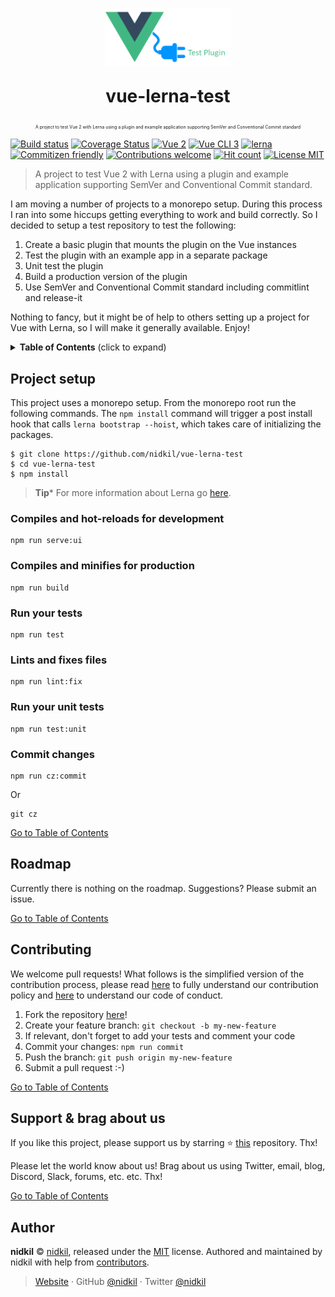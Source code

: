 <p align="center">
  <img src="https://raw.githubusercontent.com/nidkil/vue-lerna-test/master/public/vue-test-plugin-logo.png" alt="vue-lerna-test logo" width="200"/>
</p>
<p align="center" style="font-size: 2.0em"><b>vue-lerna-test</b></p>
<p align="center" style="font-size: 0.5em">A project to test Vue 2 with Lerna using a plugin and example application supporting SemVer and Conventional Commit standard</p>

[![Build status](https://travis-ci.com/nidkil/vue-lerna-test.svg?branch=master)](https://travis-ci.com/nidkil/vue-lerna-test)
[![Coverage Status](https://coveralls.io/repos/github/nidkil/vue-lerna-test/badge.svg)](https://coveralls.io/github/nidkil/vue-lerna-test)
[![Vue 2](https://img.shields.io/badge/vue-2.x-brightgreen.svg)](https://vuejs.org/)
[![Vue CLI 3](https://img.shields.io/badge/vue%20cli-3-brightgreen.svg)](https://cli.vuejs.org/)
[![lerna](https://img.shields.io/badge/maintained%20with-lerna-cc00ff.svg)](https://lernajs.io/)
[![Commitizen friendly](https://img.shields.io/badge/commitizen-friendly-brightgreen.svg)](http://commitizen.github.io/cz-cli/)
[![Contributions welcome](https://img.shields.io/badge/contributions-welcome-brightgreen.svg?style=flat)](https://github.com/dwyl/esta/issues)
[![Hit count](http://hits.dwyl.com/nidkil/vue-lerna-test.svg)](http://hits.dwyl.com/dwyl/start-here)
[![License MIT](https://img.shields.io/badge/license-mit-yellow.svg)](https://opensource.org/licenses/MIT)

> A project to test Vue 2 with Lerna using a plugin and example application supporting SemVer and Conventional Commit standard.

I am moving a number of projects to a monorepo setup. During this process I ran into some hiccups getting everything to work and build correctly. So I decided to setup a test repository to test the following:

1. Create a basic plugin that mounts the plugin on the Vue instances
2. Test the plugin with an example app in a separate package
3. Unit test the plugin
4. Build a production version of the plugin
5. Use SemVer and Conventional Commit standard including commitlint and release-it

Nothing to fancy, but it might be of help to others setting up a project for Vue with Lerna, so I will make it generally available. Enjoy!

<a name="toc">
  <details>
    <summary><strong>Table of Contents</strong> (click to expand)</summary>
      <!-- toc -->
  </details>
</a>

## Project setup

This project uses a monorepo setup. From the monorepo root run the following commands. The `npm install` command will trigger a post install hook that calls `lerna bootstrap --hoist`, which takes care of initializing the packages.

```
$ git clone https://github.com/nidkil/vue-lerna-test
$ cd vue-lerna-test
$ npm install
```

> **Tip*** For more information about Lerna go [here](https://github.com/lerna/lerna#readme).

### Compiles and hot-reloads for development

```
npm run serve:ui
```

### Compiles and minifies for production

```
npm run build
```

### Run your tests

```
npm run test
```

### Lints and fixes files

```
npm run lint:fix
```

### Run your unit tests

```
npm run test:unit
```

### Commit changes

```
npm run cz:commit
```

Or

```
git cz
```

[Go to Table of Contents](#toc)

## Roadmap

Currently there is nothing on the roadmap. Suggestions? Please submit an issue.

[Go to Table of Contents](#toc)

## Contributing

We welcome pull requests! What follows is the simplified version of the contribution process, please read [here](./CONTRIBUTING.md) to fully understand our contribution policy and [here](./CODE-OF-CONDUCT.md) to understand our code of conduct.

1. Fork the repository [here](https://github.com/nidkil/vue-lerna-test)!
2. Create your feature branch: `git checkout -b my-new-feature`
3. If relevant, don't forget to add your tests and comment your code
4. Commit your changes: `npm run commit`
5. Push the branch: `git push origin my-new-feature`
6. Submit a pull request :-)

[Go to Table of Contents](#toc)

## Support & brag about us

If you like this project, please support us by starring ⭐ [this](https://github.com/nidkil/vue-lerna-test) repository. Thx!

Please let the world know about us! Brag about us using Twitter, email, blog, Discord, Slack, forums, etc. etc. Thx!

[Go to Table of Contents](#toc)

## Author

**nidkil** © [nidkil](https://github.com/nidkil), released under the [MIT](./LICENSE.md) license.
Authored and maintained by nidkil with help from [contributors](https://github.com/nidkil/vue-lerna-test/contributors).

> [Website](https://nidkil.me) · GitHub [@nidkil](https://github.com/nidkil) · Twitter [@nidkil](https://twitter.com/nidkil)
